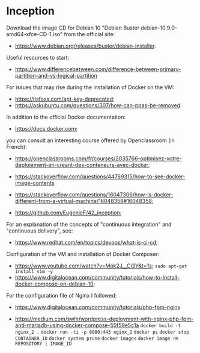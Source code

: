 # Inception

Download the image CD for Debian 10 "Debian Buster debian-10.9.0-amd64-xfce-CD-1.iso" from the official site:
* <https://www.debian.org/releases/buster/debian-installer>.

Useful resources to start:

* <https://www.differencebetween.com/difference-between-primary-partition-and-vs-logical-partition>

For issues that may rise during the installation of Docker on the VM:
* <https://itsfoss.com/apt-key-deprecated>;
* <https://askubuntu.com/questions/307/how-can-ppas-be-removed>.

In addition to the official Docker documentation:

* <https://docs.docker.com>;

you can consult an interesting course offered by Openclassroom (in French):
* <https://openclassrooms.com/fr/courses/2035766-optimisez-votre-deploiement-en-creant-des-conteneurs-avec-docker>;

* <https://stackoverflow.com/questions/44769315/how-to-see-docker-image-contents>


* <https://stackoverflow.com/questions/16047306/how-is-docker-different-from-a-virtual-machine/16048358#16048358>;
* <https://github.com/EugenieF/42_inception>;

For an explanation of the concepts of "continuous integration" and "continuous delivery", see:
* <https://www.redhat.com/en/topics/devops/what-is-ci-cd>;

Configuration of the VM and installation of Docker Composer:
* <https://www.youtube.com/watch?v=Mok2J__Ci3Y&t=1s>;
`sudo apt-get install vim -y`
* <https://www.digitalocean.com/community/tutorials/how-to-install-docker-compose-on-debian-10>;

For the configuration file of Nginx I followed:
* <https://www.digitalocean.com/community/tutorials/php-fpm-nginx>


* <https://medium.com/swlh/wordpress-deployment-with-nginx-php-fpm-and-mariadb-using-docker-compose-55f59e5c1a>
`docker build -t nginx_2 .`
`docker run -ti -p 8080:443 nginx_2`
`docker ps`
`docker stop CONTAINER_ID`
`docker system prune`
`docker images`
`docker image rm REPOSITORY | IMAGE_ID`